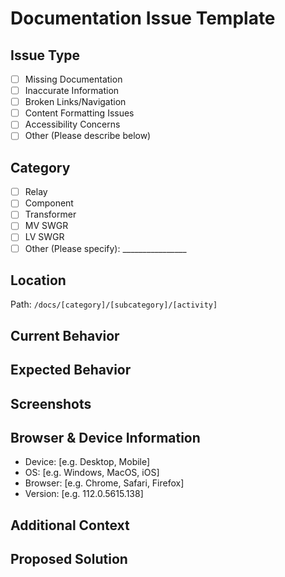 # Documentation Issue Template

## Issue Type
<!-- Please select one of the following options by replacing [ ] with [x] -->
- [ ] Missing Documentation
- [ ] Inaccurate Information
- [ ] Broken Links/Navigation
- [ ] Content Formatting Issues
- [ ] Accessibility Concerns
- [ ] Other (Please describe below)

## Category
<!-- Please specify which documentation category this issue relates to -->
- [ ] Relay
- [ ] Component
- [ ] Transformer
- [ ] MV SWGR
- [ ] LV SWGR
- [ ] Other (Please specify): ________________

## Location
<!-- Please provide the path or URL where the issue is located -->
Path: `/docs/[category]/[subcategory]/[activity]`

## Current Behavior
<!-- Please describe the current issue in detail -->

## Expected Behavior
<!-- Please describe what you expected to see instead -->

## Screenshots
<!-- If applicable, add screenshots to help explain your problem -->

## Browser & Device Information
<!-- Please complete the following information -->
- Device: [e.g. Desktop, Mobile]
- OS: [e.g. Windows, MacOS, iOS]
- Browser: [e.g. Chrome, Safari, Firefox]
- Version: [e.g. 112.0.5615.138]

## Additional Context
<!-- Add any other context about the problem here -->

## Proposed Solution
<!-- If you have any suggestions on how to fix this issue, please describe them here -->
